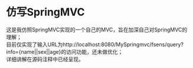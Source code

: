 # 仿写SpringMVC
这是我仿照SpringMVC实现的一个自己的MVC，旨在加深自己对SpringMVC的理解；         
目前仅实现了输入URL为http://localhost:8080/MySpringmvc/fsens/query?info={name||sex||age}的访问功能，还未做优化；          
详细讲解在源码注释中已经呈现。       
